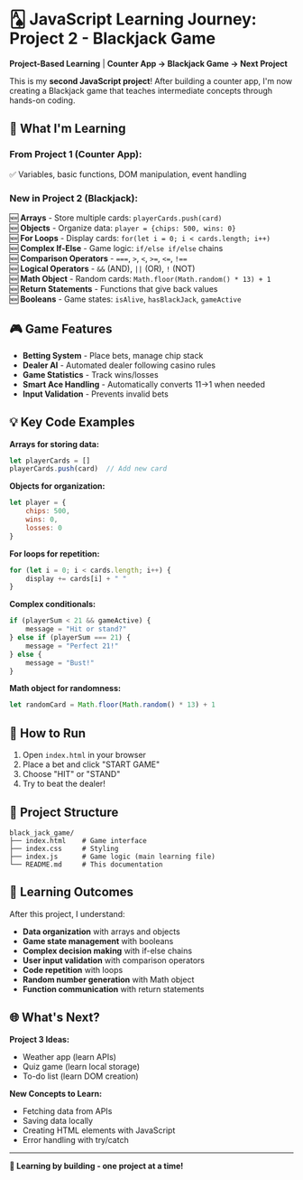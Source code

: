 
# 🂡 JavaScript Learning Journey: Project 2 - Blackjack Game

**Project-Based Learning** | **Counter App → Blackjack Game → Next Project**

This is my **second JavaScript project**! After building a counter app, I'm now creating a Blackjack game that teaches intermediate concepts through hands-on coding.

## 🎯 What I'm Learning

### From Project 1 (Counter App):
✅ Variables, basic functions, DOM manipulation, event handling

### New in Project 2 (Blackjack):
🆕 **Arrays** - Store multiple cards: `playerCards.push(card)`  
🆕 **Objects** - Organize data: `player = {chips: 500, wins: 0}`  
🆕 **For Loops** - Display cards: `for(let i = 0; i < cards.length; i++)`  
🆕 **Complex If-Else** - Game logic: `if/else if/else` chains  
🆕 **Comparison Operators** - `===`, `>`, `<`, `>=`, `<=`, `!==`  
🆕 **Logical Operators** - `&&` (AND), `||` (OR), `!` (NOT)  
🆕 **Math Object** - Random cards: `Math.floor(Math.random() * 13) + 1`  
🆕 **Return Statements** - Functions that give back values  
🆕 **Booleans** - Game states: `isAlive`, `hasBlackJack`, `gameActive`  

## 🎮 Game Features

- **Betting System** - Place bets, manage chip stack
- **Dealer AI** - Automated dealer following casino rules  
- **Game Statistics** - Track wins/losses
- **Smart Ace Handling** - Automatically converts 11→1 when needed
- **Input Validation** - Prevents invalid bets

## 💡 Key Code Examples

**Arrays for storing data:**
```javascript
let playerCards = []
playerCards.push(card)  // Add new card
```

**Objects for organization:**
```javascript
let player = {
    chips: 500,
    wins: 0,
    losses: 0
}
```

**For loops for repetition:**
```javascript
for (let i = 0; i < cards.length; i++) {
    display += cards[i] + " "
}
```

**Complex conditionals:**
```javascript
if (playerSum < 21 && gameActive) {
    message = "Hit or stand?"
} else if (playerSum === 21) {
    message = "Perfect 21!"
} else {
    message = "Bust!"
}
```

**Math object for randomness:**
```javascript
let randomCard = Math.floor(Math.random() * 13) + 1
```

## 🚀 How to Run

1. Open `index.html` in your browser
2. Place a bet and click "START GAME"
3. Choose "HIT" or "STAND"
4. Try to beat the dealer!

## 📁 Project Structure
```
black_jack_game/
├── index.html    # Game interface
├── index.css     # Styling  
├── index.js      # Game logic (main learning file)
└── README.md     # This documentation
```

## 🎯 Learning Outcomes

After this project, I understand:
- **Data organization** with arrays and objects
- **Game state management** with booleans
- **Complex decision making** with if-else chains
- **User input validation** with comparison operators
- **Code repetition** with loops
- **Random number generation** with Math object
- **Function communication** with return statements

## 🌐 What's Next?

**Project 3 Ideas:**
- Weather app (learn APIs)
- Quiz game (learn local storage)
- To-do list (learn DOM creation)

**New Concepts to Learn:**
- Fetching data from APIs
- Saving data locally
- Creating HTML elements with JavaScript
- Error handling with try/catch

---
**🚀 Learning by building - one project at a time!**
